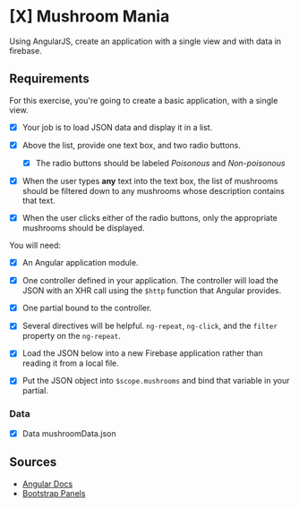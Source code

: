 # [X] Mushroom Mania
Using AngularJS, create an application with a single view and with data in firebase.

## Requirements

For this exercise, you're going to create a basic application, with a single view. 
- [X] Your job is to load  JSON data and display it in a list. 
- [X] Above the list, provide one text box, and two radio buttons.
	- [X] The radio buttons should be labeled *Poisonous* and *Non-poisonous*

- [X] When the user types **any** text into the text box, the list of mushrooms should be filtered down to any mushrooms whose description contains that text.

- [X] When the user clicks either of the radio buttons, only the appropriate mushrooms should be displayed.

You will need:

- [X] An Angular application module.

- [X] One controller defined in your application. The controller will load the JSON with an XHR call using the `$http` function that Angular provides.
- [X] One partial bound to the controller.

- [X] Several directives will be helpful. `ng-repeat`, `ng-click`, and the `filter` property on the `ng-repeat`.

- [X] Load the JSON below into a new Firebase application rather than reading it from a local file.

- [X] Put the JSON object into `$scope.mushrooms` and bind that variable in your partial.

### Data
- [X] Data mushroomData.json

## Sources
- [Angular Docs](https://docs.angularjs.org/guide)
- [Bootstrap Panels](https://www.w3schools.com/Bootstrap/bootstrap_panels.asp)





